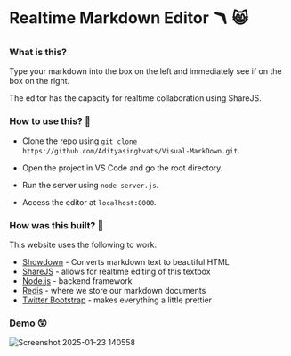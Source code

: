 # Realtime Markdown Editor 🪃 😸

### What is this?

Type your markdown into the box on the left and immediately see if on the box on the right.

The editor has the capacity for realtime collaboration using ShareJS.

### How to use this? 🔽

* Clone the repo using `git clone https://github.com/Adityasinghvats/Visual-MarkDown.git`.

* Open the project in VS Code and go the root directory.

* Run the server using `node server.js`.

* Access the editor at `localhost:8000`.

### How was this built? 🤔

This website uses the following to work:

 - [Showdown](https://github.com/showdownjs/showdown) - Converts markdown text to beautiful HTML
 - [ShareJS](http://sharejs.org/) - allows for realtime editing of this textbox
 - [Node.js](https://nodejs.org/) - backend framework 
 - [Redis](http://redis.io/) - where we store our markdown documents
 - [Twitter Bootstrap](http://getbootstrap.com/) - makes everything a little prettier

### Demo 😲
![Screenshot 2025-01-23 140558](https://github.com/user-attachments/assets/af8e679c-75da-43ce-8660-6c60ac3c5aef)


